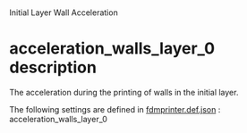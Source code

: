 # 
Initial Layer Wall Acceleration


# acceleration_walls_layer_0 description
The acceleration during the printing of walls in the initial layer.

The following settings are defined in [fdmprinter.def.json](https://github.com/smartavionics/Cura/blob/mb-master/resources/definitions/fdmprinter.def.json) : acceleration_walls_layer_0